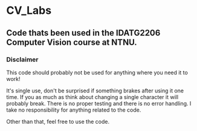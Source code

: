 # CV_Labs
## Code thats been used in the IDATG2206 Computer Vision course at NTNU.

### Disclaimer
This code should probably not be used for anything where you need it to work! 

It's single use, don't be surprised if something brakes after using it one time.
If you as much as think about changing a single character it will probably break.
There is no proper testing and there is no error handling.
I take no responsibility for anything related to the code.

Other than that, feel free to use the code.
